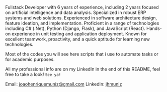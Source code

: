 Fullstack Developer with 6 years of experience, including 2 years focused on artificial intelligence and data analysis. Specialized in robust ERP systems and web solutions. Experienced in software architecture design, feature ideation, and implementation.
Proficient in a range of technologies including C# (.Net), Python (Django, Flask), and JavaScript (React). Hands-on experience in unit testing and application deployment. Known for excellent teamwork, proactivity, and a quick aptitude for learning new technologies.

Most of the codes you will see here scripts that i use to automate tasks or for academic purposes.

All my professional info are on my LinkedIn in the end of this README, feel free to take a look!
```See ya!```

Email: joaohenriquemuniz@gmail.com
LinkedIn: [jhmuniz](https://www.linkedin.com/in/jhmuniz/)
